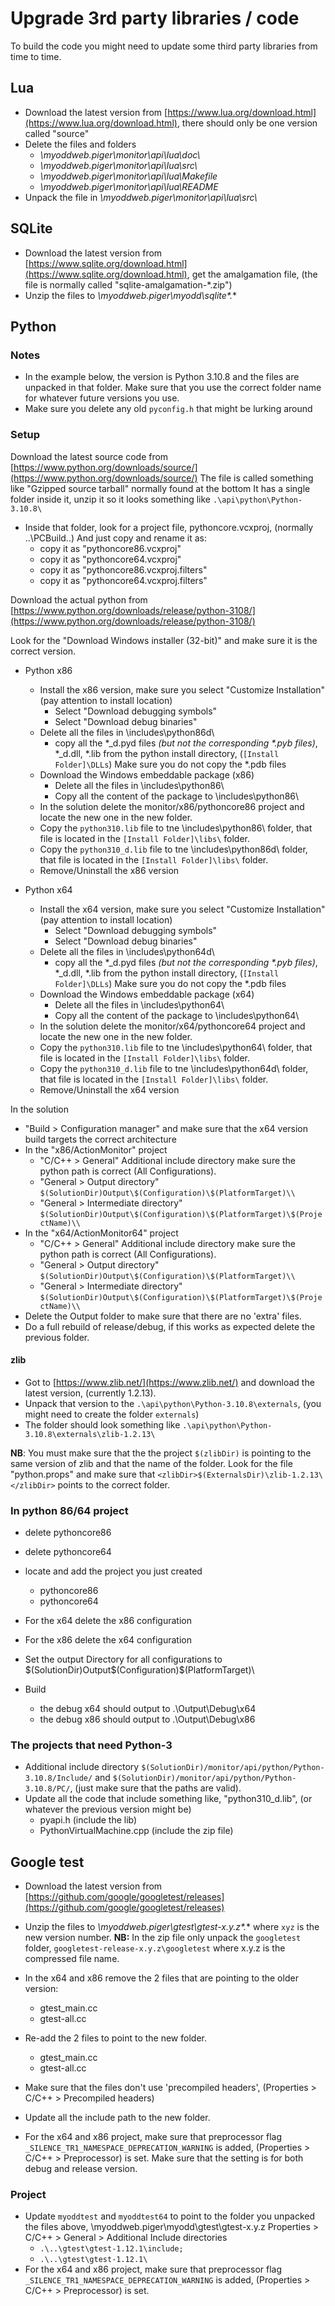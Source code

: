 # Upgrade 3rd party libraries / code

To build the code you might need to update some third party libraries from time to time.
  
## Lua

- Download the latest version from [https://www.lua.org/download.html](https://www.lua.org/download.html), there should only be one version called "source"
- Delete the files and folders
  - *\myoddweb.piger\monitor\api\lua\doc\\*
  - *\myoddweb.piger\monitor\api\lua\src\\*
  - *\myoddweb.piger\monitor\api\lua\Makefile*
  - *\myoddweb.piger\monitor\api\lua\README*
- Unpack the file in *\myoddweb.piger\monitor\api\lua\src\\*

## SQLite

- Download the latest version from [https://www.sqlite.org/download.html](https://www.sqlite.org/download.html), get the amalgamation file, (the file is normally called "sqlite-amalgamation-*.zip")
- Unzip the files to *\myoddweb.piger\myodd\sqlite\*.**

## Python

### Notes

- In the example below, the version is Python 3.10.8 and the files are unpacked in that folder.
Make sure that you use the correct folder name for whatever future versions you use.
- Make sure you delete any old `pyconfig.h` that might be lurking around

### Setup

Download the latest source code from [https://www.python.org/downloads/source/](https://www.python.org/downloads/source/)
The file is called something like "Gzipped source tarball" normally found at the bottom
It has a single folder inside it, unzip it so it looks something like `.\api\python\Python-3.10.8\`

- Inside that folder, look for a project file, pythoncore.vcxproj, (normally ..\PCBuild\..)
  And just copy and rename it as:
  - copy it as "pythoncore86.vcxproj"
  - copy it as "pythoncore64.vcxproj"
  - copy it as "pythoncore86.vcxproj.filters"
  - copy it as "pythoncore64.vcxproj.filters"
  
Download the actual python from [https://www.python.org/downloads/release/python-3108/](https://www.python.org/downloads/release/python-3108/)

Look for the "Download Windows installer (32-bit)" and make sure it is the correct version.

- Python x86
  - Install the x86 version, make sure you select "Customize Installation" (pay attention to install location)
    - Select "Download debugging symbols"
    - Select "Download debug binaries"
  - Delete all the files in \includes\python86d\
    - copy all the \*_d.pyd files *(but not the corresponding \*.pyb files)*, \*_d.dll, \*.lib from the python install directory, (`[Install Folder]\DLLs`)
      Make sure you do not copy the *.pdb files
  - Download the Windows embeddable package (x86)
    - Delete all the files in \includes\python86\
    - Copy all the content of the package to \includes\python86\
  - In the solution delete the monitor/x86/pythoncore86 project and locate the new one in the new folder.  
  - Copy the `python310.lib` file to tne \includes\python86\ folder, that file is located in the `[Install Folder]\libs\` folder.
  - Copy the `python310_d.lib` file to tne \includes\python86d\ folder, that file is located in the `[Install Folder]\libs\` folder.
  - Remove/Uninstall the x86 version

- Python x64
  - Install the x64 version, make sure you select "Customize Installation" (pay attention to install location)
    - Select "Download debugging symbols"
    - Select "Download debug binaries"
  - Delete all the files in \includes\python64d\
    - copy all the \*_d.pyd files *(but not the corresponding \*.pyb files)*, \*_d.dll, \*.lib from the python install directory, (`[Install Folder]\DLLs`)
      Make sure you do not copy the *.pdb files
  - Download the Windows embeddable package (x64)
    - Delete all the files in \includes\python64\
    - Copy all the content of the package to \includes\python64\
  - In the solution delete the monitor/x64/pythoncore64 project and locate the new one in the new folder.  
  - Copy the `python310.lib` file to tne \includes\python64\ folder, that file is located in the `[Install Folder]\libs\` folder.
  - Copy the `python310_d.lib` file to tne \includes\python64d\ folder, that file is located in the `[Install Folder]\libs\` folder.
  - Remove/Uninstall the x64 version
  
In the solution

- "Build > Configuration manager" and make sure that the x64 version build targets the correct architecture
- In the "x86/ActionMonitor" project 
  - "C/C++ > General" Additional include directory make sure the python path is correct (All Configurations).
  - "General > Output directory" `$(SolutionDir)Output\$(Configuration)\$(PlatformTarget)\\`
  - "General > Intermediate directory" `$(SolutionDir)Output\$(Configuration)\$(PlatformTarget)\$(ProjectName)\\`
- In the "x64/ActionMonitor64" project 
  - "C/C++ > General" Additional include directory make sure the python path is correct (All Configurations).
  - "General > Output directory" `$(SolutionDir)Output\$(Configuration)\$(PlatformTarget)\\`
  - "General > Intermediate directory" `$(SolutionDir)Output\$(Configuration)\$(PlatformTarget)\$(ProjectName)\\`
- Delete the Output folder to make sure that there are no 'extra' files.
- Do a full rebuild of release/debug, if this works as expected delete the previous folder.

#### zlib

- Got to [https://www.zlib.net/](https://www.zlib.net/) and download the latest version, (currently 1.2.13).
- Unpack that version to the `.\api\python\Python-3.10.8\externals`, (you might need to create the folder `externals`)
- The folder should look something like `.\api\python\Python-3.10.8\externals\zlib-1.2.13\`

**NB**: You must make sure that the the project `$(zlibDir)` is pointing to the same version of zlib and that the name of the folder.
Look for the file "python.props" and make sure that `<zlibDir>$(ExternalsDir)\zlib-1.2.13\</zlibDir>` points to the correct folder.

### In python 86/64 project

- delete pythoncore86
- delete pythoncore64
- locate and add the project you just created
  - pythoncore86
  - pythoncore64

- For the x64 delete the x86 configuration
- For the x86 delete the x64 configuration
- Set the output Directory for all configurations to $(SolutionDir)Output\$(Configuration)\$(PlatformTarget)\

- Build
  - the debug x64 should output to .\Output\Debug\x64
  - the debug x86 should output to .\Output\Debug\x86
  
### The projects that need Python-3

- Additional include directory `$(SolutionDir)/monitor/api/python/Python-3.10.8/Include/` and `$(SolutionDir)/monitor/api/python/Python-3.10.8/PC/`, (just make sure that the paths are valid).  
- Update all the code that include something like, "python310_d.lib", (or whatever the previous version might be)
  - pyapi.h (include the lib)
  - PythonVirtualMachine.cpp (include the zip file)

## Google test

- Download the latest version from [https://github.com/google/googletest/releases](https://github.com/google/googletest/releases)
- Unzip the files to *\myoddweb.piger\gtest\gtest-x.y.z\*.** where `xyz` is the new version number.
**NB:** In the zip file only unpack the `googletest` folder, `googletest-release-x.y.z\googletest` where x.y.z is the compressed file name.

- In the x64 and x86 remove the 2 files that are pointing to the older version:
  - gtest_main.cc
  - gtest-all.cc
- Re-add the 2 files to point to the new folder.
  - gtest_main.cc
  - gtest-all.cc
- Make sure that the files don't use 'precompiled headers', (Properties > C/C++ > Precompiled headers)
- Update all the include path to the new folder.
- For the x64 and x86 project, make sure that preprocessor flag `_SILENCE_TR1_NAMESPACE_DEPRECATION_WARNING` is added, (Properties > C/C++ > Preprocessor) is set.
Make sure that the setting is for both debug and release version.

### Project

- Update `myoddtest` and `myoddtest64` to point to the folder you unpacked the files above, \myoddweb.piger\myodd\gtest\gtest-x.y.z
Properties > C/C++ > General > Additional Include directories
  - `.\..\gtest\gtest-1.12.1\include;`
  - `.\..\gtest\gtest-1.12.1\`
- For the x64 and x86 project, make sure that preprocessor flag `_SILENCE_TR1_NAMESPACE_DEPRECATION_WARNING` is added, (Properties > C/C++ > Preprocessor) is set.
